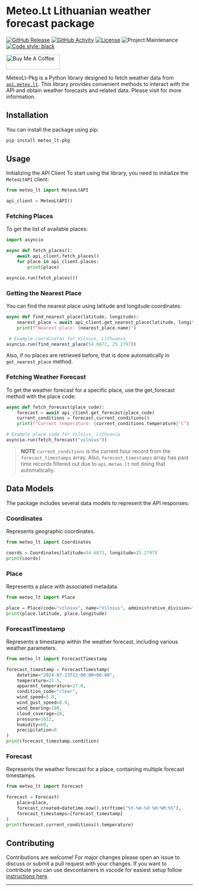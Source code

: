# Meteo.Lt Lithuanian weather forecast package

[![GitHub Release][releases-shield]][releases]
[![GitHub Activity][commits-shield]][commits]
[![License][license-shield]](LICENSE)
![Project Maintenance][maintenance-shield]
[![Code style: black](https://img.shields.io/badge/code%20style-black-000000.svg)](https://github.com/psf/black)

<a href="https://buymeacoffee.com/pdfdc52z8h" target="_blank"><img src="https://cdn.buymeacoffee.com/buttons/v2/default-yellow.png" alt="Buy Me A Coffee" style="height: 40px !important;width: 145px !important;" ></a>

MeteoLt-Pkg is a Python library designed to fetch weather data from [`api.meteo.lt`](https://api.meteo.lt/). This library provides convenient methods to interact with the API and obtain weather forecasts and related data. Please visit for more information.

## Installation

You can install the package using pip:

```bash
pip install meteo_lt-pkg
```

## Usage

Initializing the API Client
To start using the library, you need to initialize the `MeteoLtAPI` client:

```python
from meteo_lt import MeteoLtAPI

api_client = MeteoLtAPI()
```

### Fetching Places

To get the list of available places:

```python
import asyncio

async def fetch_places():
    await api_client.fetch_places()
    for place in api_client.places:
        print(place)

asyncio.run(fetch_places())
```

### Getting the Nearest Place

You can find the nearest place using latitude and longitude coordinates:

```python
async def find_nearest_place(latitude, longitude):
    nearest_place = await api_client.get_nearest_place(latitude, longitude)
    print(f"Nearest place: {nearest_place.name}")

 # Example coordinates for Vilnius, Lithuania
asyncio.run(find_nearest_place(54.6872, 25.2797))
```

Also, if no places are retrieved before, that is done automatically in `get_nearest_place` method.

### Fetching Weather Forecast

To get the weather forecast for a specific place, use the get_forecast method with the place code:

```python
async def fetch_forecast(place_code):
    forecast = await api_client.get_forecast(place_code)
    current_conditions = forecast.current_conditions()
    print(f"Current temperature: {current_conditions.temperature}°C")

# Example place code for Vilnius, Lithuania
asyncio.run(fetch_forecast("vilnius"))
```
>**NOTE** `current_conditions` is the current hour record from the `forecast_timestamps` array. Also, `forecast_timestamps` array has past time records filtered out due to `api.meteo.lt` not doing that automatically.

## Data Models

The package includes several data models to represent the API responses:

### Coordinates

Represents geographic coordinates.

```python
from meteo_lt import Coordinates

coords = Coordinates(latitude=54.6872, longitude=25.2797)
print(coords)
```

### Place

Represents a place with associated metadata.

```python
from meteo_lt import Place

place = Place(code="vilnius", name="Vilnius", administrative_division="Vilnius City Municipality", country="LT", coordinates=coords)
print(place.latitude, place.longitude)
```

### ForecastTimestamp

Represents a timestamp within the weather forecast, including various weather parameters.

```python
from meteo_lt import ForecastTimestamp

forecast_timestamp = ForecastTimestamp(
    datetime="2024-07-23T12:00:00+00:00",
    temperature=25.5,
    apparent_temperature=27.0,
    condition_code="clear",
    wind_speed=5.0,
    wind_gust_speed=8.0,
    wind_bearing=180,
    cloud_coverage=20,
    pressure=1012,
    humidity=60,
    precipitation=0
)
print(forecast_timestamp.condition)
```

### Forecast

Represents the weather forecast for a place, containing multiple forecast timestamps.

```python
from meteo_lt import Forecast

forecast = Forecast(
    place=place,
    forecast_created=datetime.now().strftime("%Y-%m-%d %H:%M:%S"),
    forecast_timestamps=[forecast_timestamp]
)
print(forecast.current_conditions().temperature)
```

## Contributing

Contributions are welcome! For major changes please open an issue to discuss or submit a pull request with your changes. If you want to contribute you can use devcontainers in vscode for easiest setup follow [instructions here](.devcontainer/README.md).

***

[commits-shield]: https://img.shields.io/github/commit-activity/y/Brunas/meteo_lt-pkg.svg?style=flat-square
[commits]: https://github.com/Brunas/meteo_lt-pkg/commits/main
[license-shield]: https://img.shields.io/github/license/Brunas/meteo_lt-pkg.svg?style=flat-square
[maintenance-shield]: https://img.shields.io/badge/maintainer-Brunas%20%40Brunas-blue.svg?style=flat-square
[releases-shield]: https://img.shields.io/github/release/Brunas/meteo_lt-pkg.svg?style=flat-square
[releases]: https://github.com/Brunas/meteo_lt-pkg/releases